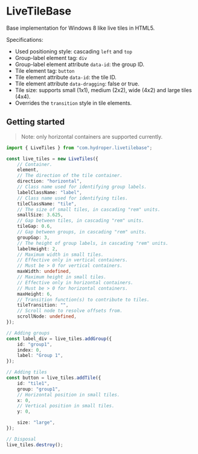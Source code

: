 # LiveTileBase

Base implementation for Windows 8 like live tiles in HTML5.

Specifications:

- Used positioning style: cascading `left` and `top`
- Group-label element tag: `div`
- Group-label element attribute `data-id`: the group ID.
- Tile element tag: `button`
- Tile element attribute `data-id`: the tile ID.
- Tile element attribute `data-dragging`: false or true.
- Tile size: supports small (1x1), medium (2x2), wide (4x2) and large tiles (4x4).
- Overrides the `transition` style in tile elements.

## Getting started

> Note: only horizontal containers are supported currently.

```ts
import { LiveTiles } from "com.hydroper.livetilebase";

const live_tiles = new LiveTiles({
    // Container.
    element,
    // The direction of the tile container.
    direction: "horizontal",
    // Class name used for identifying group labels.
    labelClassName: "label",
    // Class name used for identifying tiles.
    tileClassName: "tile",
    // The size of small tiles, in cascading "rem" units.
    smallSize: 3.625,
    // Gap between tiles, in cascading "rem" units.
    tileGap: 0.6,
    // Gap between groups, in cascading "rem" units.
    groupGap: 3,
    // The height of group labels, in cascading "rem" units.
    labelHeight: 2,
    // Maximum width in small tiles.
    // Effective only in vertical containers.
    // Must be > 0 for vertical containers.
    maxWidth: undefined,
    // Maximum height in small tiles.
    // Effective only in horizontal containers.
    // Must be > 0 for horizontal containers.
    maxHeight: 6,
    // Transition function(s) to contribute to tiles.
    tileTransition: "",
    // Scroll node to resolve offsets from.
    scrollNode: undefined,
});

// Adding groups
const label_div = live_tiles.addGroup({
    id: "group1",
    index: 0,
    label: "Group 1",
});

// Adding tiles
const button = live_tiles.addTile({
    id: "tile1",
    group: "group1",
    // Horizontal position in small tiles.
    x: 0,
    // Vertical position in small tiles.
    y: 0,

    size: "large",
});

// Disposal
live_tiles.destroy();
```